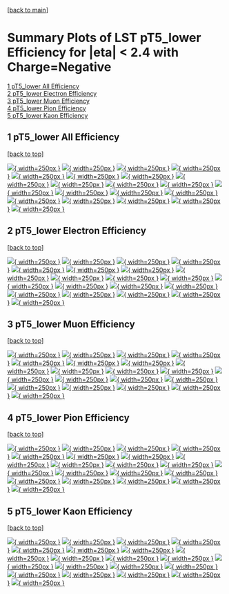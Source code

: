 [[back to main](./)]

# <a name="top"></a> Summary Plots of LST pT5_lower Efficiency for |eta| < 2.4 with Charge=Negative

[1 pT5_lower All Efficiency](#1)<br/>[2 pT5_lower Electron Efficiency](#2)<br/>[3 pT5_lower Muon Efficiency](#3)<br/>[4 pT5_lower Pion Efficiency](#4)<br/>[5 pT5_lower Kaon Efficiency](#5)<br/>



## <a name="1"></a> 1 pT5_lower All Efficiency

 [[back to top](#top)]

[![](../mtv/var/pT5_lower_loweta_0_-1_eff_pt.png){ width=250px }](pT5_lower_loweta_0_-1_eff_pt.html)
[![](../mtv/var/pT5_lower_loweta_0_-1_eff_ptzoom.png){ width=250px }](pT5_lower_loweta_0_-1_eff_ptzoom.html)
[![](../mtv/var/pT5_lower_loweta_0_-1_eff_ptlow.png){ width=250px }](pT5_lower_loweta_0_-1_eff_ptlow.html)
[![](../mtv/var/pT5_lower_loweta_0_-1_eff_ptlowzoom.png){ width=250px }](pT5_lower_loweta_0_-1_eff_ptlowzoom.html)
[![](../mtv/var/pT5_lower_loweta_0_-1_eff_ptmtv.png){ width=250px }](pT5_lower_loweta_0_-1_eff_ptmtv.html)
[![](../mtv/var/pT5_lower_loweta_0_-1_eff_ptmtvzoom.png){ width=250px }](pT5_lower_loweta_0_-1_eff_ptmtvzoom.html)
[![](../mtv/var/pT5_lower_loweta_0_-1_eff_eta.png){ width=250px }](pT5_lower_loweta_0_-1_eff_eta.html)
[![](../mtv/var/pT5_lower_loweta_0_-1_eff_etazoom.png){ width=250px }](pT5_lower_loweta_0_-1_eff_etazoom.html)
[![](../mtv/var/pT5_lower_loweta_0_-1_eff_etacoarse.png){ width=250px }](pT5_lower_loweta_0_-1_eff_etacoarse.html)
[![](../mtv/var/pT5_lower_loweta_0_-1_eff_etacoarsezoom.png){ width=250px }](pT5_lower_loweta_0_-1_eff_etacoarsezoom.html)
[![](../mtv/var/pT5_lower_loweta_0_-1_eff_phi.png){ width=250px }](pT5_lower_loweta_0_-1_eff_phi.html)
[![](../mtv/var/pT5_lower_loweta_0_-1_eff_phizoom.png){ width=250px }](pT5_lower_loweta_0_-1_eff_phizoom.html)
[![](../mtv/var/pT5_lower_loweta_0_-1_eff_phicoarse.png){ width=250px }](pT5_lower_loweta_0_-1_eff_phicoarse.html)
[![](../mtv/var/pT5_lower_loweta_0_-1_eff_phicoarsezoom.png){ width=250px }](pT5_lower_loweta_0_-1_eff_phicoarsezoom.html)
[![](../mtv/var/pT5_lower_loweta_0_-1_eff_dxy.png){ width=250px }](pT5_lower_loweta_0_-1_eff_dxy.html)
[![](../mtv/var/pT5_lower_loweta_0_-1_eff_dxycoarse.png){ width=250px }](pT5_lower_loweta_0_-1_eff_dxycoarse.html)
[![](../mtv/var/pT5_lower_loweta_0_-1_eff_dxycoarsezoom.png){ width=250px }](pT5_lower_loweta_0_-1_eff_dxycoarsezoom.html)
[![](../mtv/var/pT5_lower_loweta_0_-1_eff_dz.png){ width=250px }](pT5_lower_loweta_0_-1_eff_dz.html)
[![](../mtv/var/pT5_lower_loweta_0_-1_eff_dzcoarse.png){ width=250px }](pT5_lower_loweta_0_-1_eff_dzcoarse.html)
[![](../mtv/var/pT5_lower_loweta_0_-1_eff_dzcoarsezoom.png){ width=250px }](pT5_lower_loweta_0_-1_eff_dzcoarsezoom.html)


## <a name="2"></a> 2 pT5_lower Electron Efficiency

 [[back to top](#top)]

[![](../mtv/var/pT5_lower_loweta_11_-1_eff_pt.png){ width=250px }](pT5_lower_loweta_11_-1_eff_pt.html)
[![](../mtv/var/pT5_lower_loweta_11_-1_eff_ptzoom.png){ width=250px }](pT5_lower_loweta_11_-1_eff_ptzoom.html)
[![](../mtv/var/pT5_lower_loweta_11_-1_eff_ptlow.png){ width=250px }](pT5_lower_loweta_11_-1_eff_ptlow.html)
[![](../mtv/var/pT5_lower_loweta_11_-1_eff_ptlowzoom.png){ width=250px }](pT5_lower_loweta_11_-1_eff_ptlowzoom.html)
[![](../mtv/var/pT5_lower_loweta_11_-1_eff_ptmtv.png){ width=250px }](pT5_lower_loweta_11_-1_eff_ptmtv.html)
[![](../mtv/var/pT5_lower_loweta_11_-1_eff_ptmtvzoom.png){ width=250px }](pT5_lower_loweta_11_-1_eff_ptmtvzoom.html)
[![](../mtv/var/pT5_lower_loweta_11_-1_eff_eta.png){ width=250px }](pT5_lower_loweta_11_-1_eff_eta.html)
[![](../mtv/var/pT5_lower_loweta_11_-1_eff_etazoom.png){ width=250px }](pT5_lower_loweta_11_-1_eff_etazoom.html)
[![](../mtv/var/pT5_lower_loweta_11_-1_eff_etacoarse.png){ width=250px }](pT5_lower_loweta_11_-1_eff_etacoarse.html)
[![](../mtv/var/pT5_lower_loweta_11_-1_eff_etacoarsezoom.png){ width=250px }](pT5_lower_loweta_11_-1_eff_etacoarsezoom.html)
[![](../mtv/var/pT5_lower_loweta_11_-1_eff_phi.png){ width=250px }](pT5_lower_loweta_11_-1_eff_phi.html)
[![](../mtv/var/pT5_lower_loweta_11_-1_eff_phizoom.png){ width=250px }](pT5_lower_loweta_11_-1_eff_phizoom.html)
[![](../mtv/var/pT5_lower_loweta_11_-1_eff_phicoarse.png){ width=250px }](pT5_lower_loweta_11_-1_eff_phicoarse.html)
[![](../mtv/var/pT5_lower_loweta_11_-1_eff_phicoarsezoom.png){ width=250px }](pT5_lower_loweta_11_-1_eff_phicoarsezoom.html)
[![](../mtv/var/pT5_lower_loweta_11_-1_eff_dxy.png){ width=250px }](pT5_lower_loweta_11_-1_eff_dxy.html)
[![](../mtv/var/pT5_lower_loweta_11_-1_eff_dxycoarse.png){ width=250px }](pT5_lower_loweta_11_-1_eff_dxycoarse.html)
[![](../mtv/var/pT5_lower_loweta_11_-1_eff_dxycoarsezoom.png){ width=250px }](pT5_lower_loweta_11_-1_eff_dxycoarsezoom.html)
[![](../mtv/var/pT5_lower_loweta_11_-1_eff_dz.png){ width=250px }](pT5_lower_loweta_11_-1_eff_dz.html)
[![](../mtv/var/pT5_lower_loweta_11_-1_eff_dzcoarse.png){ width=250px }](pT5_lower_loweta_11_-1_eff_dzcoarse.html)
[![](../mtv/var/pT5_lower_loweta_11_-1_eff_dzcoarsezoom.png){ width=250px }](pT5_lower_loweta_11_-1_eff_dzcoarsezoom.html)


## <a name="3"></a> 3 pT5_lower Muon Efficiency

 [[back to top](#top)]

[![](../mtv/var/pT5_lower_loweta_13_-1_eff_pt.png){ width=250px }](pT5_lower_loweta_13_-1_eff_pt.html)
[![](../mtv/var/pT5_lower_loweta_13_-1_eff_ptzoom.png){ width=250px }](pT5_lower_loweta_13_-1_eff_ptzoom.html)
[![](../mtv/var/pT5_lower_loweta_13_-1_eff_ptlow.png){ width=250px }](pT5_lower_loweta_13_-1_eff_ptlow.html)
[![](../mtv/var/pT5_lower_loweta_13_-1_eff_ptlowzoom.png){ width=250px }](pT5_lower_loweta_13_-1_eff_ptlowzoom.html)
[![](../mtv/var/pT5_lower_loweta_13_-1_eff_ptmtv.png){ width=250px }](pT5_lower_loweta_13_-1_eff_ptmtv.html)
[![](../mtv/var/pT5_lower_loweta_13_-1_eff_ptmtvzoom.png){ width=250px }](pT5_lower_loweta_13_-1_eff_ptmtvzoom.html)
[![](../mtv/var/pT5_lower_loweta_13_-1_eff_eta.png){ width=250px }](pT5_lower_loweta_13_-1_eff_eta.html)
[![](../mtv/var/pT5_lower_loweta_13_-1_eff_etazoom.png){ width=250px }](pT5_lower_loweta_13_-1_eff_etazoom.html)
[![](../mtv/var/pT5_lower_loweta_13_-1_eff_etacoarse.png){ width=250px }](pT5_lower_loweta_13_-1_eff_etacoarse.html)
[![](../mtv/var/pT5_lower_loweta_13_-1_eff_etacoarsezoom.png){ width=250px }](pT5_lower_loweta_13_-1_eff_etacoarsezoom.html)
[![](../mtv/var/pT5_lower_loweta_13_-1_eff_phi.png){ width=250px }](pT5_lower_loweta_13_-1_eff_phi.html)
[![](../mtv/var/pT5_lower_loweta_13_-1_eff_phizoom.png){ width=250px }](pT5_lower_loweta_13_-1_eff_phizoom.html)
[![](../mtv/var/pT5_lower_loweta_13_-1_eff_phicoarse.png){ width=250px }](pT5_lower_loweta_13_-1_eff_phicoarse.html)
[![](../mtv/var/pT5_lower_loweta_13_-1_eff_phicoarsezoom.png){ width=250px }](pT5_lower_loweta_13_-1_eff_phicoarsezoom.html)
[![](../mtv/var/pT5_lower_loweta_13_-1_eff_dxy.png){ width=250px }](pT5_lower_loweta_13_-1_eff_dxy.html)
[![](../mtv/var/pT5_lower_loweta_13_-1_eff_dxycoarse.png){ width=250px }](pT5_lower_loweta_13_-1_eff_dxycoarse.html)
[![](../mtv/var/pT5_lower_loweta_13_-1_eff_dxycoarsezoom.png){ width=250px }](pT5_lower_loweta_13_-1_eff_dxycoarsezoom.html)
[![](../mtv/var/pT5_lower_loweta_13_-1_eff_dz.png){ width=250px }](pT5_lower_loweta_13_-1_eff_dz.html)
[![](../mtv/var/pT5_lower_loweta_13_-1_eff_dzcoarse.png){ width=250px }](pT5_lower_loweta_13_-1_eff_dzcoarse.html)
[![](../mtv/var/pT5_lower_loweta_13_-1_eff_dzcoarsezoom.png){ width=250px }](pT5_lower_loweta_13_-1_eff_dzcoarsezoom.html)


## <a name="4"></a> 4 pT5_lower Pion Efficiency

 [[back to top](#top)]

[![](../mtv/var/pT5_lower_loweta_211_-1_eff_pt.png){ width=250px }](pT5_lower_loweta_211_-1_eff_pt.html)
[![](../mtv/var/pT5_lower_loweta_211_-1_eff_ptzoom.png){ width=250px }](pT5_lower_loweta_211_-1_eff_ptzoom.html)
[![](../mtv/var/pT5_lower_loweta_211_-1_eff_ptlow.png){ width=250px }](pT5_lower_loweta_211_-1_eff_ptlow.html)
[![](../mtv/var/pT5_lower_loweta_211_-1_eff_ptlowzoom.png){ width=250px }](pT5_lower_loweta_211_-1_eff_ptlowzoom.html)
[![](../mtv/var/pT5_lower_loweta_211_-1_eff_ptmtv.png){ width=250px }](pT5_lower_loweta_211_-1_eff_ptmtv.html)
[![](../mtv/var/pT5_lower_loweta_211_-1_eff_ptmtvzoom.png){ width=250px }](pT5_lower_loweta_211_-1_eff_ptmtvzoom.html)
[![](../mtv/var/pT5_lower_loweta_211_-1_eff_eta.png){ width=250px }](pT5_lower_loweta_211_-1_eff_eta.html)
[![](../mtv/var/pT5_lower_loweta_211_-1_eff_etazoom.png){ width=250px }](pT5_lower_loweta_211_-1_eff_etazoom.html)
[![](../mtv/var/pT5_lower_loweta_211_-1_eff_etacoarse.png){ width=250px }](pT5_lower_loweta_211_-1_eff_etacoarse.html)
[![](../mtv/var/pT5_lower_loweta_211_-1_eff_etacoarsezoom.png){ width=250px }](pT5_lower_loweta_211_-1_eff_etacoarsezoom.html)
[![](../mtv/var/pT5_lower_loweta_211_-1_eff_phi.png){ width=250px }](pT5_lower_loweta_211_-1_eff_phi.html)
[![](../mtv/var/pT5_lower_loweta_211_-1_eff_phizoom.png){ width=250px }](pT5_lower_loweta_211_-1_eff_phizoom.html)
[![](../mtv/var/pT5_lower_loweta_211_-1_eff_phicoarse.png){ width=250px }](pT5_lower_loweta_211_-1_eff_phicoarse.html)
[![](../mtv/var/pT5_lower_loweta_211_-1_eff_phicoarsezoom.png){ width=250px }](pT5_lower_loweta_211_-1_eff_phicoarsezoom.html)
[![](../mtv/var/pT5_lower_loweta_211_-1_eff_dxy.png){ width=250px }](pT5_lower_loweta_211_-1_eff_dxy.html)
[![](../mtv/var/pT5_lower_loweta_211_-1_eff_dxycoarse.png){ width=250px }](pT5_lower_loweta_211_-1_eff_dxycoarse.html)
[![](../mtv/var/pT5_lower_loweta_211_-1_eff_dxycoarsezoom.png){ width=250px }](pT5_lower_loweta_211_-1_eff_dxycoarsezoom.html)
[![](../mtv/var/pT5_lower_loweta_211_-1_eff_dz.png){ width=250px }](pT5_lower_loweta_211_-1_eff_dz.html)
[![](../mtv/var/pT5_lower_loweta_211_-1_eff_dzcoarse.png){ width=250px }](pT5_lower_loweta_211_-1_eff_dzcoarse.html)
[![](../mtv/var/pT5_lower_loweta_211_-1_eff_dzcoarsezoom.png){ width=250px }](pT5_lower_loweta_211_-1_eff_dzcoarsezoom.html)


## <a name="5"></a> 5 pT5_lower Kaon Efficiency

 [[back to top](#top)]

[![](../mtv/var/pT5_lower_loweta_321_-1_eff_pt.png){ width=250px }](pT5_lower_loweta_321_-1_eff_pt.html)
[![](../mtv/var/pT5_lower_loweta_321_-1_eff_ptzoom.png){ width=250px }](pT5_lower_loweta_321_-1_eff_ptzoom.html)
[![](../mtv/var/pT5_lower_loweta_321_-1_eff_ptlow.png){ width=250px }](pT5_lower_loweta_321_-1_eff_ptlow.html)
[![](../mtv/var/pT5_lower_loweta_321_-1_eff_ptlowzoom.png){ width=250px }](pT5_lower_loweta_321_-1_eff_ptlowzoom.html)
[![](../mtv/var/pT5_lower_loweta_321_-1_eff_ptmtv.png){ width=250px }](pT5_lower_loweta_321_-1_eff_ptmtv.html)
[![](../mtv/var/pT5_lower_loweta_321_-1_eff_ptmtvzoom.png){ width=250px }](pT5_lower_loweta_321_-1_eff_ptmtvzoom.html)
[![](../mtv/var/pT5_lower_loweta_321_-1_eff_eta.png){ width=250px }](pT5_lower_loweta_321_-1_eff_eta.html)
[![](../mtv/var/pT5_lower_loweta_321_-1_eff_etazoom.png){ width=250px }](pT5_lower_loweta_321_-1_eff_etazoom.html)
[![](../mtv/var/pT5_lower_loweta_321_-1_eff_etacoarse.png){ width=250px }](pT5_lower_loweta_321_-1_eff_etacoarse.html)
[![](../mtv/var/pT5_lower_loweta_321_-1_eff_etacoarsezoom.png){ width=250px }](pT5_lower_loweta_321_-1_eff_etacoarsezoom.html)
[![](../mtv/var/pT5_lower_loweta_321_-1_eff_phi.png){ width=250px }](pT5_lower_loweta_321_-1_eff_phi.html)
[![](../mtv/var/pT5_lower_loweta_321_-1_eff_phizoom.png){ width=250px }](pT5_lower_loweta_321_-1_eff_phizoom.html)
[![](../mtv/var/pT5_lower_loweta_321_-1_eff_phicoarse.png){ width=250px }](pT5_lower_loweta_321_-1_eff_phicoarse.html)
[![](../mtv/var/pT5_lower_loweta_321_-1_eff_phicoarsezoom.png){ width=250px }](pT5_lower_loweta_321_-1_eff_phicoarsezoom.html)
[![](../mtv/var/pT5_lower_loweta_321_-1_eff_dxy.png){ width=250px }](pT5_lower_loweta_321_-1_eff_dxy.html)
[![](../mtv/var/pT5_lower_loweta_321_-1_eff_dxycoarse.png){ width=250px }](pT5_lower_loweta_321_-1_eff_dxycoarse.html)
[![](../mtv/var/pT5_lower_loweta_321_-1_eff_dxycoarsezoom.png){ width=250px }](pT5_lower_loweta_321_-1_eff_dxycoarsezoom.html)
[![](../mtv/var/pT5_lower_loweta_321_-1_eff_dz.png){ width=250px }](pT5_lower_loweta_321_-1_eff_dz.html)
[![](../mtv/var/pT5_lower_loweta_321_-1_eff_dzcoarse.png){ width=250px }](pT5_lower_loweta_321_-1_eff_dzcoarse.html)
[![](../mtv/var/pT5_lower_loweta_321_-1_eff_dzcoarsezoom.png){ width=250px }](pT5_lower_loweta_321_-1_eff_dzcoarsezoom.html)
